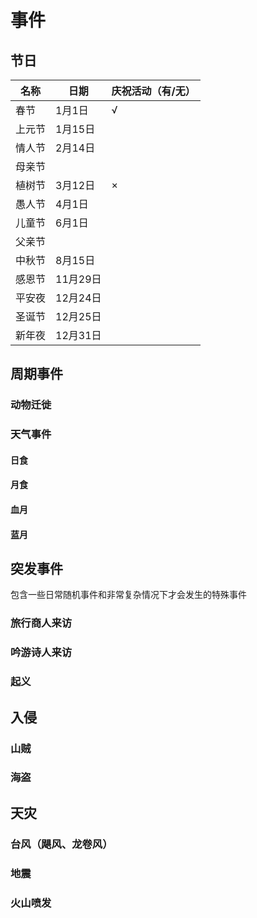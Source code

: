 # 事件

## 节日

| 名称   | 日期     | 庆祝活动（有/无） |
| ------ | -------- | ----------------- |
| 春节   | 1月1日   | √                 |
| 上元节 | 1月15日  |                   |
| 情人节 | 2月14日  |                   |
| 母亲节 |          |                   |
| 植树节 | 3月12日  | ×                 |
| 愚人节 | 4月1日   |                   |
| 儿童节 | 6月1日   |                   |
| 父亲节 |          |                   |
| 中秋节 | 8月15日  |                   |
| 感恩节 | 11月29日 |                   |
| 平安夜 | 12月24日 |                   |
| 圣诞节 | 12月25日 |                   |
| 新年夜 | 12月31日 |                   |

## 周期事件

### 动物迁徙

### 天气事件

#### 日食

#### 月食

#### 血月

#### 蓝月

## 突发事件

包含一些日常随机事件和非常复杂情况下才会发生的特殊事件

### 旅行商人来访

### 吟游诗人来访

### 起义



## 入侵

### 山贼

### 海盗

## 天灾

### 台风（飓风、龙卷风）

### 地震

### 火山喷发